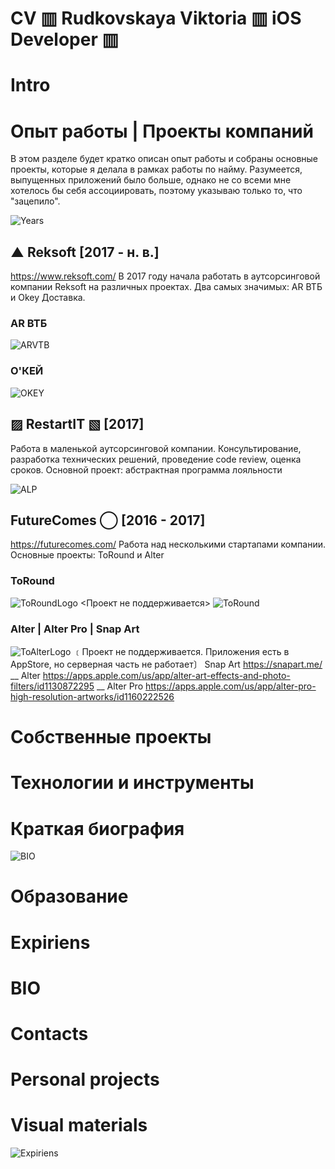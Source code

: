 # CV ▥ Rudkovskaya Viktoria ▥ iOS Developer ▥

# Intro

# Опыт работы | Проекты компаний
В этом разделе будет кратко описан опыт работы и собраны основные проекты, которые я делала в рамках работы по найму. Разумеется, выпущенных приложений было больше, однако не со всеми мне хотелось бы себя ассоциировать, поэтому указываю только то, что "зацепило". 

![Years](https://github.com/VikRudkovskaya/CV/raw/master/Screens/exp-years.png)

## ▲ Reksoft [2017 - н. в.]
https://www.reksoft.com/
В 2017 году начала работать в аутсорсинговой компании Reksoft на различных проектах. Два самых значимых: AR ВТБ  и Okey Доставка.

### AR ВТБ
![ARVTB](https://github.com/VikRudkovskaya/CV/raw/master/Screens/Exp-ARVTB-v4.png)

### О'КЕЙ
![OKEY](https://github.com/VikRudkovskaya/CV/raw/master/Screens/Exp-Okey-v3.png)

## ▨ RestartIT ▧ [2017]
Работа в маленькой аутсорсинговой компании. Консультирование, разработка технических решений, проведение code review, оценка сроков.
Основной проект: абстрактная программа лояльности

![ALP](https://github.com/VikRudkovskaya/CV/raw/master/Screens/Exp-AbstractLoyaltyProgramm-v4.png)

## FutureComes ◯ [2016 - 2017]
https://futurecomes.com/ 
Работа над несколькими стартапами компании. Основные проекты: ToRound и Alter

### ToRound
![ToRoundLogo](https://github.com/VikRudkovskaya/CV/raw/master/Screens/Logo-ToRound.png)
<Проект не поддерживается>
![ToRound](https://github.com/VikRudkovskaya/CV/raw/master/Screens/Exp-ToRound-v0.png)

### Alter | Alter Pro | Snap Art
![ToAlterLogo](https://github.com/VikRudkovskaya/CV/raw/master/Screens/Logo-Alter.png)
﹝Проект не поддерживается. Приложения есть в AppStore, но серверная часть не работает〕
Snap Art https://snapart.me/
__
Alter https://apps.apple.com/us/app/alter-art-effects-and-photo-filters/id1130872295
__
Alter Pro https://apps.apple.com/us/app/alter-pro-high-resolution-artworks/id1160222526

# Собственные проекты

# Технологии и инструменты

# Краткая биография
![BIO](https://github.com/VikRudkovskaya/CV/raw/master/Screens/BIO-v6.png)

# Образование

# Expiriens

# BIO

# Contacts

# Personal projects

# Visual materials
![Expiriens](https://github.com/VikRudkovskaya/CV/raw/master/Screens/Exp-Maket-v2.png)


